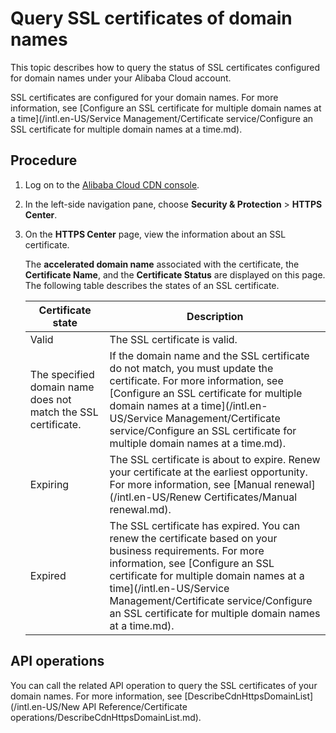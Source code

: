 # Query SSL certificates of domain names

This topic describes how to query the status of SSL certificates configured for domain names under your Alibaba Cloud account.

SSL certificates are configured for your domain names. For more information, see [Configure an SSL certificate for multiple domain names at a time](/intl.en-US/Service Management/Certificate service/Configure an SSL certificate for multiple domain names at a time.md).

## Procedure

1.  Log on to the [Alibaba Cloud CDN console](https://cdn.console.aliyun.com).

2.  In the left-side navigation pane, choose **Security & Protection** \> **HTTPS Center**.

3.  On the **HTTPS Center** page, view the information about an SSL certificate.

    The **accelerated domain name** associated with the certificate, the **Certificate Name**, and the **Certificate Status** are displayed on this page. The following table describes the states of an SSL certificate.

    |Certificate state|Description|
    |-----------------|-----------|
    |Valid|The SSL certificate is valid.|
    |The specified domain name does not match the SSL certificate.|If the domain name and the SSL certificate do not match, you must update the certificate. For more information, see [Configure an SSL certificate for multiple domain names at a time](/intl.en-US/Service Management/Certificate service/Configure an SSL certificate for multiple domain names at a time.md).|
    |Expiring|The SSL certificate is about to expire. Renew your certificate at the earliest opportunity. For more information, see [Manual renewal](/intl.en-US/Renew Certificates/Manual renewal.md).|
    |Expired|The SSL certificate has expired. You can renew the certificate based on your business requirements. For more information, see [Configure an SSL certificate for multiple domain names at a time](/intl.en-US/Service Management/Certificate service/Configure an SSL certificate for multiple domain names at a time.md).|


## API operations

You can call the related API operation to query the SSL certificates of your domain names. For more information, see [DescribeCdnHttpsDomainList](/intl.en-US/New API Reference/Certificate operations/DescribeCdnHttpsDomainList.md).

